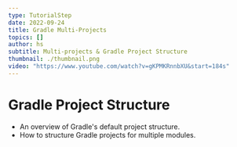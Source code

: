 ```yaml
---
type: TutorialStep
date: 2022-09-24
title: Gradle Multi-Projects
topics: []
author: hs
subtitle: Multi-projects & Gradle Project Structure
thumbnail: ./thumbnail.png
video: "https://www.youtube.com/watch?v=gKPMKRnnbXU&start=184s"
---
```


# Gradle Project Structure

- An overview of Gradle's default project structure.
- How to structure Gradle projects for multiple modules.
